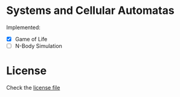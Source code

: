 # Systems and Cellular Automatas
Implemented:
 - [X] Game of Life
 - [ ] N-Body Simulation

# License
Check the [license file](./LICENSE)
